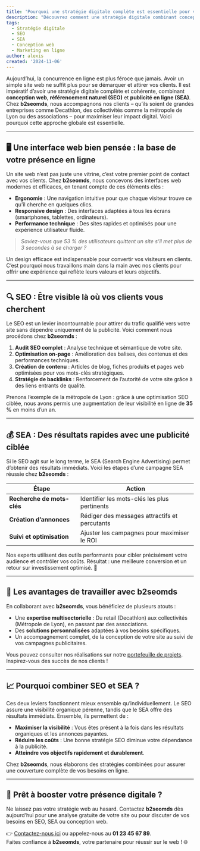```yaml
---
title: 'Pourquoi une stratégie digitale complète est essentielle pour votre entreprise ?'
description: "Découvrez comment une stratégie digitale combinant conception web, SEO et SEA peut transformer la visibilité et les performances de votre entreprise en ligne grâce à l'expertise de b2seomds."
tags:
  - Stratégie digitale
  - SEO
  - SEA
  - Conception web
  - Marketing en ligne
author: alexis
created: '2024-11-06'
---
```


Aujourd’hui, la concurrence en ligne est plus féroce que jamais. Avoir un simple site web ne suffit plus pour se démarquer et attirer vos clients. Il est impératif d’avoir une stratégie digitale complète et cohérente, combinant **conception web**, **référencement naturel (SEO)** et **publicité en ligne (SEA)**. Chez **b2seomds**, nous accompagnons nos clients – qu’ils soient de grandes entreprises comme Decathlon, des collectivités comme la métropole de Lyon ou des associations – pour maximiser leur impact digital. Voici pourquoi cette approche globale est essentielle.

---

## 🖥️ **Une interface web bien pensée : la base de votre présence en ligne**

Un site web n’est pas juste une vitrine, c’est votre premier point de contact avec vos clients. Chez **b2seomds**, nous concevons des interfaces web modernes et efficaces, en tenant compte de ces éléments clés :

- **Ergonomie** : Une navigation intuitive pour que chaque visiteur trouve ce qu’il cherche en quelques clics.
- **Responsive design** : Des interfaces adaptées à tous les écrans (smartphones, tablettes, ordinateurs).
- **Performance technique** : Des sites rapides et optimisés pour une expérience utilisateur fluide.

> _Saviez-vous que 53 % des utilisateurs quittent un site s’il met plus de 3 secondes à se charger ?_

Un design efficace est indispensable pour convertir vos visiteurs en clients. C’est pourquoi nous travaillons main dans la main avec nos clients pour offrir une expérience qui reflète leurs valeurs et leurs objectifs.

---

## 🔍 **SEO : Être visible là où vos clients vous cherchent**

Le SEO est un levier incontournable pour attirer du trafic qualifié vers votre site sans dépendre uniquement de la publicité. Voici comment nous procédons chez **b2seomds** :

1. **Audit SEO complet** : Analyse technique et sémantique de votre site.
2. **Optimisation on-page** : Amélioration des balises, des contenus et des performances techniques.
3. **Création de contenu** : Articles de blog, fiches produits et pages web optimisées pour vos mots-clés stratégiques.
4. **Stratégie de backlinks** : Renforcement de l’autorité de votre site grâce à des liens entrants de qualité.

Prenons l’exemple de la métropole de Lyon : grâce à une optimisation SEO ciblée, nous avons permis une augmentation de leur visibilité en ligne de **35 %** en moins d’un an.

---

## 💰 **SEA : Des résultats rapides avec une publicité ciblée**

Si le SEO agit sur le long terme, le SEA (Search Engine Advertising) permet d’obtenir des résultats immédiats. Voici les étapes d’une campagne SEA réussie chez **b2seomds** :

| **Étape**                  | **Action**                                    |
| -------------------------- | --------------------------------------------- |
| **Recherche de mots-clés** | Identifier les mots-clés les plus pertinents  |
| **Création d’annonces**    | Rédiger des messages attractifs et percutants |
| **Suivi et optimisation**  | Ajuster les campagnes pour maximiser le ROI   |

Nos experts utilisent des outils performants pour cibler précisément votre audience et contrôler vos coûts. Résultat : une meilleure conversion et un retour sur investissement optimisé. 🎯

---

## 🎯 **Les avantages de travailler avec b2seomds**

En collaborant avec **b2seomds**, vous bénéficiez de plusieurs atouts :

- Une **expertise multisectorielle** : Du retail (Decathlon) aux collectivités (Métropole de Lyon), en passant par des associations.
- Des **solutions personnalisées** adaptées à vos besoins spécifiques.
- Un accompagnement complet, de la conception de votre site au suivi de vos campagnes publicitaires.

Vous pouvez consulter nos réalisations sur notre [portefeuille de projets](/portfolio). Inspirez-vous des succès de nos clients !

---

## 📈 **Pourquoi combiner SEO et SEA ?**

Ces deux leviers fonctionnent mieux ensemble qu’individuellement. Le SEO assure une visibilité organique pérenne, tandis que le SEA offre des résultats immédiats. Ensemble, ils permettent de :

- **Maximiser la visibilité** : Vous êtes présent à la fois dans les résultats organiques et les annonces payantes.
- **Réduire les coûts** : Une bonne stratégie SEO diminue votre dépendance à la publicité.
- **Atteindre vos objectifs rapidement et durablement**.

Chez **b2seomds**, nous élaborons des stratégies combinées pour assurer une couverture complète de vos besoins en ligne.

---

## 💬 **Prêt à booster votre présence digitale ?**

Ne laissez pas votre stratégie web au hasard. Contactez **b2seomds** dès aujourd’hui pour une analyse gratuite de votre site ou pour discuter de vos besoins en SEO, SEA ou conception web.

👉 [Contactez-nous ici](/contact) ou appelez-nous au **01 23 45 67 89**.  
Faites confiance à **b2seomds**, votre partenaire pour réussir sur le web ! 🌐
